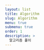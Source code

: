 ```yaml
---
layout: list
title: Algorithm
slug: Algorithm
menu: true
submenu: true
order: 1
description: >
  알고리즘 풀이
---
```

